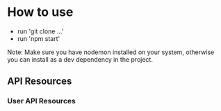 # How to use

- run 'git clone ...'
- run 'npm start'

Note: Make sure you have nodemon installed on your system, otherwise you can install as a dev dependency in the project.

## API Resources

### User API Resources